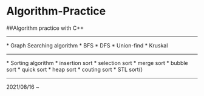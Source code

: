 # Algorithm-Practice
##Algorithm practice with C++
<hr>
* Graph Searching algorithm
  * BFS
  * DFS
  * Union-find
  * Kruskal
<hr>
* Sorting algorithm
  * insertion sort
  * selection sort
  * merge sort
  * bubble sort
  * quick sort
  * heap sort
  * couting sort
  * STL sort()
<hr>
2021/08/16 ~
